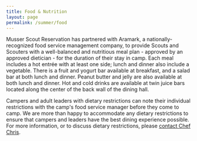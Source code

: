 ```yaml
---
title: Food & Nutrition
layout: page
permalink: /summer/food
---
```


Musser Scout Reservation has partnered with Aramark, a nationally-recognized food service management company, to provide Scouts and Scouters with a well-balanced and nutritious meal plan - approved by an approved dietician - for the duration of their stay in camp. Each meal includes a hot entrée with at least one side; lunch and dinner also include a vegetable. There is a fruit and yogurt bar available at breakfast, and a salad bar at both lunch and dinner. Peanut butter and jelly are also available at both lunch and dinner. Hot and cold drinks are available at twin juice bars located along the center of the back wall of the dining hall.

Campers and adult leaders with dietary restrictions can note their individual restrictions
with the camp's food service manager before they come to camp. We are more than
happy to accommodate any dietary restrictions to ensure that campers and leaders
have the best dining experience possible. For more information, or to discuss dietary
restrictions, please [contact Chef Chris](/contact?subject=Food).
